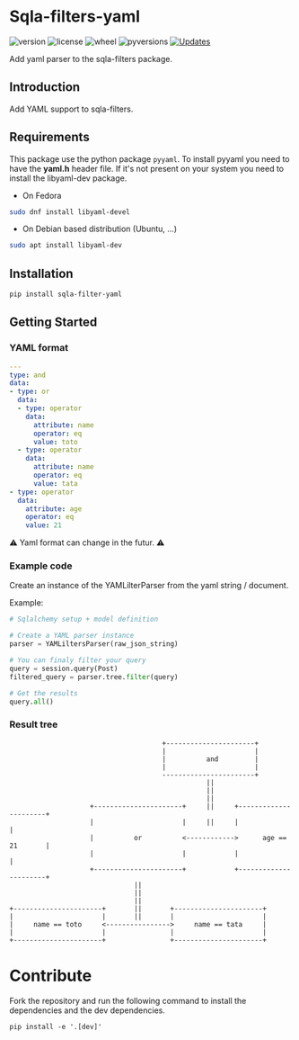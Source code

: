 # Sqla-filters-yaml

![version](https://img.shields.io/pypi/v/sqla-filters-yaml.svg)
![license](https://img.shields.io/pypi/l/sqla-filters-yaml.svg)
![wheel](https://img.shields.io/pypi/wheel/sqla-filters-yaml.svg)
![pyversions](https://img.shields.io/pypi/pyversions/sqla-filters-yaml.svg)
[![Updates](https://pyup.io/repos/github/MarcAureleCoste/sqla-filters-yaml/shield.svg)](https://pyup.io/repos/github/MarcAureleCoste/sqla-filters-yaml/)

Add yaml parser to the sqla-filters package.

## Introduction 

Add YAML support to sqla-filters.


## Requirements

This package use the python package `pyyaml`. To install pyyaml you need to have the **yaml.h** header file. If it's not
present on your system you need to install the libyaml-dev package.

- On Fedora
```bash
sudo dnf install libyaml-devel
```

- On Debian based distribution (Ubuntu, ...)
```bash
sudo apt install libyaml-dev
```

## Installation

```bash
pip install sqla-filter-yaml
```

## Getting Started

### YAML format

```yml
---
type: and
data:
- type: or
  data:
  - type: operator
    data:
      attribute: name
      operator: eq
      value: toto
  - type: operator
    data:
      attribute: name
      operator: eq
      value: tata
- type: operator
  data:
    attribute: age
    operator: eq
    value: 21
```

:warning: Yaml format can change in the futur. :warning:

### Example code

Create an instance of the YAMLilterParser from the yaml string / document.

Example:
```python
# Sqlalchemy setup + model definition

# Create a YAML parser instance
parser = YAMLiltersParser(raw_json_string)

# You can finaly filter your query
query = session.query(Post)
filtered_query = parser.tree.filter(query)

# Get the results
query.all()
```

### Result tree

```
                                      +----------------------+
                                      |                      |
                                      |          and         |
                                      |                      |
                                      -----------------------+
                                                 ||
                                                 ||
                                                 ||
                    +----------------------+     ||     +----------------------+
                    |                      |     ||     |                      |
                    |          or          <------------>      age == 21       |
                    |                      |            |                      |
                    +----------------------+            +----------------------+
                               ||
                               ||
                               ||
+----------------------+       ||       +----------------------+
|                      |       ||       |                      |
|     name == toto     <---------------->     name == tata     |
|                      |                |                      |
+----------------------+                +----------------------+
```

# Contribute

Fork the repository and run the following command to install the dependencies and the dev dependencies.

`pip install -e '.[dev]'`
